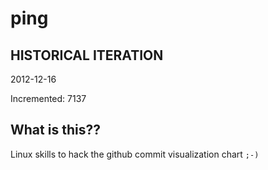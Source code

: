 # ping

## HISTORICAL ITERATION
2012-12-16

Incremented: 7137

## What is this?? 
Linux skills to hack the github commit visualization chart `;-)`
